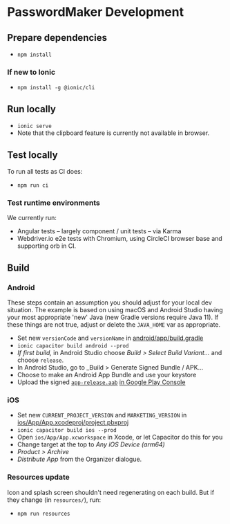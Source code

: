 # PasswordMaker Development

## Prepare dependencies

* `npm install`

### If new to Ionic

* `npm install -g @ionic/cli`

## Run locally

* `ionic serve`
* Note that the clipboard feature is currently not available in browser.

## Test locally

To run all tests as CI does:

* `npm run ci`

### Test runtime environments

We currently run:

* Angular tests – largely component / unit tests – via Karma
* Webdriver.io e2e tests with Chromium, using CircleCI browser base and supporting orb in CI.

## Build

### Android

These steps contain an assumption you should adjust for your local dev situation. The example is based on
using macOS and Android Studio having your most appropriate 'new' Java (new Gradle versions require
Java 11). If these things are not true, adjust or delete the `JAVA_HOME` var as appropriate.

* Set new `versionCode` and `versionName` in [android/app/build.gradle](../android/app/build.gradle)
* `ionic capacitor build android --prod`
* _If first build,_ in Android Studio choose _Build > Select Build Variant..._ and choose `release`.
* In Android Studio, go to _Build > Generate Signed Bundle / APK...
* Choose to make an Android App Bundle and use your keystore
* Upload the signed [`app-release.aab`](../android/app/release/app-release.aab) [in Google Play Console](https://play.google.com/console/u/0/developers)

### iOS

* Set new `CURRENT_PROJECT_VERSION` and `MARKETING_VERSION` in [ios/App/App.xcodeproj/project.pbxproj](../ios/App/App.xcodeproj/project.pbxproj)
* `ionic capacitor build ios --prod`
* Open `ios/App/App.xcworkspace` in Xcode, or let Capacitor do this for you
* Change target at the top to _Any iOS Device (arm64)_
* _Product > Archive_
* _Distribute App_ from the Organizer dialogue.

### Resources update

Icon and splash screen shouldn't need regenerating on each build. But if they change (in `resources/`), run:

* `npm run resources`

